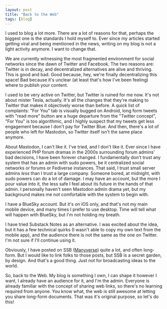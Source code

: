 ```yaml
---
layout: post
title: "Back to the Web"
tags: [blog]
---
```


I used to blog a lot more. There are a lot of reasons for that, perhaps the biggest one is the standards I hold myself to. Ever since my articles started getting viral and being mentioned in the news, writing on my blog is not a light activity anymore. I want to change that.

We are currently witnessing the most fragmented environment for social networks since the dawn of Twitter and Facebook. The two reasons are: Twitter is in decay, and decentralized alternatives are alive and thriving. This is good and bad. Good because, hey, we're finally decentralizing this space! Bad because it's unclear (at least that's how I've been feeling) where to publish your content.

I used to be very active on Twitter, but Twitter is ruined for me now. It's not about mister Tesla, actually. It's all the changes that they're making to Twitter that makes it objectively worse than before. A quick list of complaints: "For You" tab is visually bugged on Android, long form tweets with "read more" button are a huge departure from the "Twitter concept", "For You" is too algorithmic, and I highly suspect that my tweets get less engagement because I don't pay for Twitter Blue. And then, there's a lot of people who left for Mastodon, so Twitter itself isn't the same place anymore.

About Mastodon, I can't like it. I've tried, and I don't like it. Ever since I have experienced PHP forum dramas in the 2000s surrounding forum admins' bad decisions, I have been forever changed. I fundamentally don't trust any system that has an admin with sudo powers, be it centralized social networks or forums or Fediverse instances. That said, I trust small server admins *less* than I trust a large company. Someone bored, at midnight, with sudo powers can do a lot of damage. I may have an account, but the more I pour value into it, the less safe I feel about its future in the hands of that admin. I personally haven't seen Mastodon admin drama yet, but my background makes me not comfortable with the system to begin with.

I have a BlueSky account. But it's on iOS only, and that's not my main mobile device, and many times I prefer to use desktop. Time will tell what will happen with BlueSky, but I'm not holding my breath.

I have tried Substack Notes as an alternative. I was excited about the idea, but it has a few technical quirks (I wasn't able to copy my own text from the mobile app), and the audience there is not the same as the one on Twitter. I'm not sure if I'll continue using it.

Obviously, I have posted on SSB ([Manyverse](https://manyver.se)) quite a lot, and often long-form. But I would like to link folks to those posts, but SSB is a secret garden, by design. And that's a good thing. Just not for broadcasting ideas to the world.

So, back to the Web. My blog is something I own, I can shape it however I want, I already have an audience for it, and I'm the admin. Everyone is already familiar with the concept of sharing web links, so there's no learning required from anyone. You know what, the web is still awesome at letting you share long-form documents. That was it's original purpose, so let's do this!
